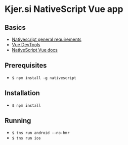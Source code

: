# Kjer.si NativeScript Vue app

## Basics

* [Nativescript general requirements](https://docs.nativescript.org/start/general-requirements)
* [Vue DevTools](https://nativescript-vue.org/en/docs/getting-started/vue-devtools/)
* [NativeScript Vue docs](https://nativescript-vue.org/en/docs/introduction/)

## Prerequisites
* `$ npm install -g nativescript`

## Installation
* `$ npm install`

## Running
* `$ tns run android --no-hmr`
* `$ tns run ios`
